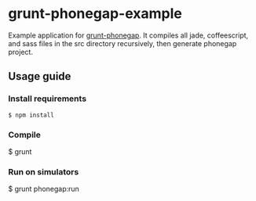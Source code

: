 # grunt-phonegap-example
Example application for [grunt-phonegap](https://github.com/logankoester/grunt-phonegap/).
It compiles all jade, coffeescript, and sass files in the src directory recursively, then generate phonegap project.

## Usage guide

### Install requirements
```shell
$ npm install
```

### Compile

$ grunt

### Run on simulators

$ grunt phonegap:run
